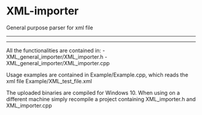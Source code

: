 # XML-importer
General purpose parser for xml file

___________________________________________________________________________________________
___________________________________________________________________________________________
All the functionalities are contained in:
-XML_general_importer/XML_importer.h
-XML_general_importer/XML_importer.cpp

Usage examples are contained in Example/Example.cpp, which reads the xml file Example/XML_test_file.xml

The uploaded binaries are compiled for Windows 10. 
When using on a different machine simply recompile a project containing XML_importer.h and XML_importer.cpp
